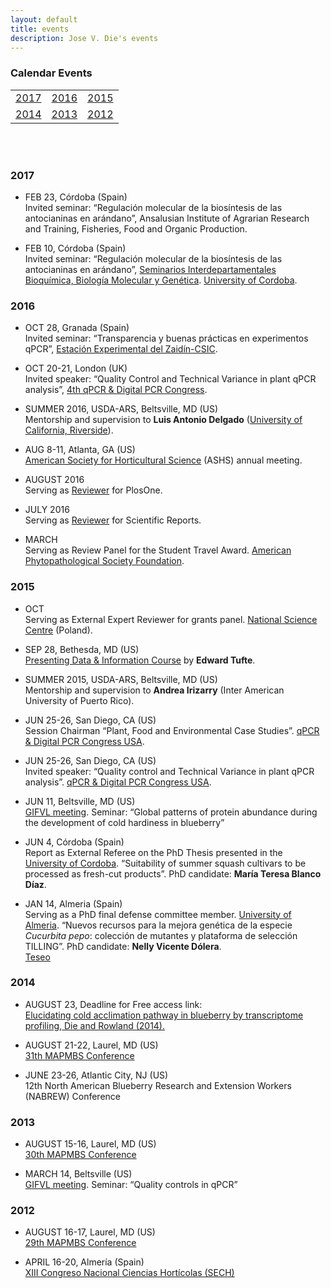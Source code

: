 ```yaml
---
layout: default
title: events
description: Jose V. Die's events
---
```

### Calendar Events

|   |  |  |
|---|---|---|
| <a href="#2017">2017</a> | <a href="#2016">2016</a> | <a href="#2015">2015</a> | 
| <a href="#2014">2014</a> | <a href="#2013">2013</a> | <a href="#2012">2012</a> |
  
<br>  
<br>    
  
### <a name="2017"></a>2017    

* FEB 23, Córdoba (Spain)  
Invited seminar: “Regulación molecular de la biosíntesis de las antocianinas en arándano”, Ansalusian Institute of Agrarian Research and Training, Fisheries, Food and Organic Production.  
  
* FEB 10, Córdoba (Spain)  
Invited seminar: “Regulación molecular de la biosíntesis de las antocianinas en arándano”, [Seminarios Interdepartamentales Bioquímica, Biología Molecular y Genética](http://www.uco.es/dptos/bioquimica-biol-mol/seminarios_interdepartamentales/programa.pdf). [University of Cordoba](http://www.uco.es/internacional/extranjeros/).     
    
### <a name="2016"></a>2016  
  
* OCT 28, Granada (Spain)  
Invited seminar: “Transparencia y buenas prácticas en experimentos qPCR”, [Estación Experimental del Zaidín-CSIC](http://www2.eez.csic.es/?q=es/node/7457).     
  
* OCT 20-21, London (UK)  
Invited speaker: “Quality Control and Technical Variance in plant qPCR analysis”, [4th qPCR & Digital PCR Congress](http://www.global-engage.com/event/qpcr-digital-pcr/). 
  
* SUMMER 2016, USDA-ARS, Beltsville, MD (US)  
Mentorship and supervision to **Luis Antonio Delgado** ([University of California, Riverside](http://www.ucr.edu/)).
  
* AUG 8-11, Atlanta, GA (US)   
[American Society for Horticultural Science](http://www.ashs.org/?page=GeneralConference) (ASHS) annual meeting.  
  
* AUGUST 2016  
Serving as [Reviewer](https://publons.com/author/420232/jose-v-die#) for PlosOne.  
  
* JULY 2016  
Serving as [Reviewer](https://publons.com/author/420232/jose-v-die#) for Scientific Reports.  
  
* MARCH  
Serving as Review Panel for the Student Travel Award. [American Phytopathological Society Foundation](http://www.apsnet.org/members/foundation/apply/pages/studenttravelawards.aspx).    
  
### <a name="2015"></a>2015

* OCT  
Serving as External Expert Reviewer for grants panel. [National Science Centre](https://www.ncn.gov.pl/?language=en) (Poland).
  
* SEP 28, Bethesda, MD (US)  
[Presenting Data & Information Course](https://www.edwardtufte.com/tufte/index) by **Edward Tufte**.
  
* SUMMER 2015, USDA-ARS, Beltsville, MD (US)    
Mentorship and supervision to **Andrea Irizarry** (Inter American University of Puerto Rico).
  
* JUN 25-26, San Diego, CA (US)    
Session Chairman “Plant, Food and Environmental Case Studies”. [qPCR & Digital PCR Congress USA](http://www.global-engage.com/event/digital-and-qpcr/).    
    
* JUN 25-26, San Diego, CA (US)  
Invited speaker: “Quality control and Technical Variance in plant qPCR analysis”. [qPCR & Digital PCR Congress USA](http://www.global-engage.com/event/digital-and-qpcr/).    
  
* JUN 11, Beltsville, MD (US)  
[GIFVL meeting](https://www.ars.usda.gov/northeast-area/beltsville-md/beltsville-agricultural-research-center/genetic-improvement-for-fruits-vegetables-laboratory/). Seminar: “Global patterns of protein abundance during the development of cold hardiness in blueberry”  
    
* JUN 4, Córdoba (Spain)  
Report as External Referee on the PhD Thesis presented in the [University of Cordoba](http://www.uco.es/internacional/extranjeros/). “Suitability of summer squash cultivars to be processed as fresh-cut products”. PhD candidate: **María Teresa Blanco Díaz**.  

* JAN 14, Almeria (Spain)    
Serving as a PhD final defense committee member. [University of Almeria](http://cms.ual.es/UAL/en/). “Nuevos recursos para la mejora genética de la especie *Cucurbita pepo*: colección de mutantes y plataforma de selección TILLING”. PhD candidate: **Nelly Vicente Dólera**.  
[Teseo](https://www.educacion.gob.es/teseo/imprimirFichaConsulta.do?idFicha=376584)  


### <a name="2014"></a>2014

* AUGUST 23, Deadline for Free access link:  
[Elucidating cold acclimation pathway in blueberry by transcriptome profiling, Die and Rowland (2014).](http://www.sciencedirect.com/science/article/pii/S0098847213002281)  
  
* AUGUST 21-22, Laurel, MD (US)    
[31th MAPMBS Conference](http://wp.towson.edu/mapmbs/)  

* JUNE 23-26, Atlantic City, NJ (US)  
12th North American Blueberry Research and Extension Workers (NABREW) Conference  


### <a name="2013"></a>2013

* AUGUST 15-16, Laurel, MD (US)  
[30th MAPMBS Conference](http://wp.towson.edu/mapmbs/)    
  
* MARCH 14, Beltsville (US)  
[GIFVL meeting](https://www.ars.usda.gov/northeast-area/beltsville-md/beltsville-agricultural-research-center/genetic-improvement-for-fruits-vegetables-laboratory/). Seminar: “Quality controls in qPCR”    


### <a name="2012"></a>2012

* AUGUST 16-17, Laurel, MD (US)  
[29th MAPMBS Conference](http://wp.towson.edu/mapmbs/)    
  
* APRIL 16-20, Almería (Spain)  
[XIII Congreso Nacional Ciencias Hortícolas (SECH)](http://www.sech.info/)  

